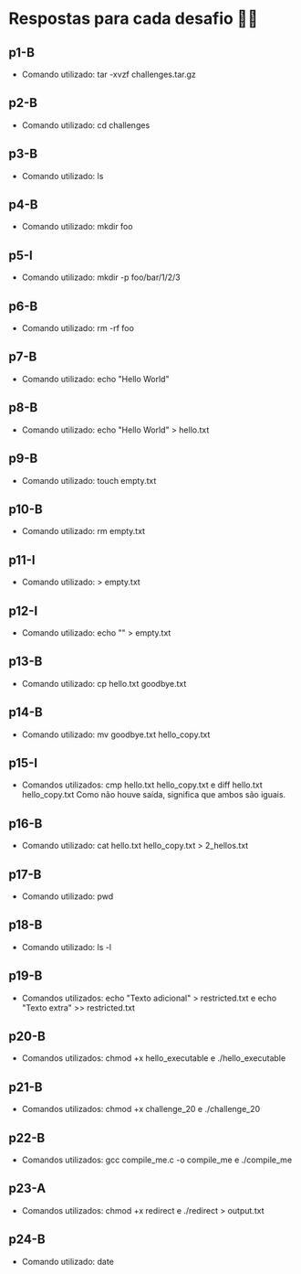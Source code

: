 # Respostas para cada desafio 👩‍💻

## p1-B

- Comando utilizado: tar -xvzf challenges.tar.gz

## p2-B

- Comando utilizado: cd challenges

## p3-B

- Comando utilizado: ls

## p4-B

- Comando utilizado: mkdir foo

## p5-I

- Comando utilizado: mkdir -p foo/bar/1/2/3

## p6-B

- Comando utilizado: rm -rf foo

## p7-B

- Comando utilizado: echo "Hello World"

## p8-B

- Comando utilizado: echo "Hello World" > hello.txt

## p9-B

- Comando utilizado: touch empty.txt

## p10-B

- Comando utilizado: rm empty.txt

## p11-I

- Comando utilizado: > empty.txt

## p12-I

- Comando utilizado: echo "" > empty.txt

## p13-B

- Comando utilizado: cp hello.txt goodbye.txt

## p14-B

- Comando utilizado: mv goodbye.txt hello_copy.txt

## p15-I

- Comandos utilizados: cmp hello.txt hello_copy.txt
  e
  diff hello.txt hello_copy.txt
  Como não houve saída, significa que ambos são iguais.

## p16-B

- Comando utilizado: cat hello.txt hello_copy.txt > 2_hellos.txt

## p17-B

- Comando utilizado: pwd

## p18-B

- Comando utilizado: ls -l

## p19-B

- Comandos utilizados: echo "Texto adicional" > restricted.txt
  e
  echo "Texto extra" >> restricted.txt

## p20-B

- Comandos utilizados: chmod +x hello_executable
  e
  ./hello_executable

## p21-B

- Comandos utilizados: chmod +x challenge_20
  e
  ./challenge_20

## p22-B

- Comandos utilizados: gcc compile_me.c -o compile_me
  e
  ./compile_me

## p23-A

- Comandos utilizados: chmod +x redirect
  e
  ./redirect > output.txt

## p24-B

- Comando utilizado: date
